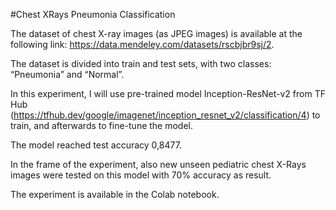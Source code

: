 #Chest XRays Pneumonia Classification

The dataset of chest X-ray images (as JPEG images) is available at the following link: https://data.mendeley.com/datasets/rscbjbr9sj/2.

The dataset is divided into train and test sets, with two classes: “Pneumonia” and “Normal”.

In this experiment, I will use pre-trained model Inception-ResNet-v2 from TF Hub (https://tfhub.dev/google/imagenet/inception_resnet_v2/classification/4) to train, and afterwards to fine-tune the model.

The model reached test accuracy 0,8477.

In the frame of the experiment, also new unseen pediatric chest X-Rays images were tested on this model with 70% accuracy as result.

The experiment is available in the Colab notebook.
